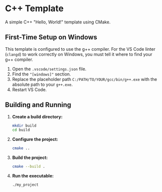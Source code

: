 # C++ Template

A simple C++ "Hello, World!" template using CMake.

## First-Time Setup on Windows

This template is configured to use the g++ compiler. For the VS Code linter (`clangd`) to work correctly on Windows, you must tell it where to find your g++ compiler.

1.  Open the `.vscode/settings.json` file.
2.  Find the `"[windows]"` section.
3.  Replace the placeholder path `C:/PATH/TO/YOUR/gcc/bin/g++.exe` with the absolute path to your `g++.exe`.
4.  Restart VS Code.

## Building and Running

1.  **Create a build directory:**
    ```bash
    mkdir build
    cd build
    ```

2.  **Configure the project:**
    ```bash
    cmake ..
    ```

3.  **Build the project:**
    ```bash
    cmake --build .
    ```

4.  **Run the executable:**
    ```bash
    ./my_project
    ```
